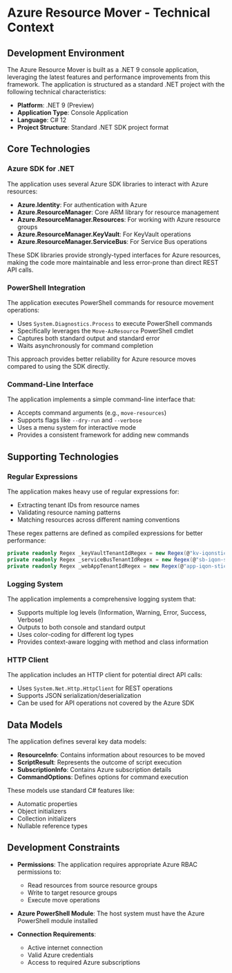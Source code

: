 # Azure Resource Mover - Technical Context

## Development Environment

The Azure Resource Mover is built as a .NET 9 console application, leveraging the latest features and performance improvements from this framework. The application is structured as a standard .NET project with the following technical characteristics:

- **Platform**: .NET 9 (Preview)
- **Application Type**: Console Application
- **Language**: C# 12
- **Project Structure**: Standard .NET SDK project format

## Core Technologies

### Azure SDK for .NET

The application uses several Azure SDK libraries to interact with Azure resources:

- **Azure.Identity**: For authentication with Azure
- **Azure.ResourceManager**: Core ARM library for resource management
- **Azure.ResourceManager.Resources**: For working with Azure resource groups
- **Azure.ResourceManager.KeyVault**: For KeyVault operations
- **Azure.ResourceManager.ServiceBus**: For Service Bus operations

These SDK libraries provide strongly-typed interfaces for Azure resources, making the code more maintainable and less error-prone than direct REST API calls.

### PowerShell Integration

The application executes PowerShell commands for resource movement operations:

- Uses `System.Diagnostics.Process` to execute PowerShell commands
- Specifically leverages the `Move-AzResource` PowerShell cmdlet
- Captures both standard output and standard error
- Waits asynchronously for command completion

This approach provides better reliability for Azure resource moves compared to using the SDK directly.

### Command-Line Interface

The application implements a simple command-line interface that:

- Accepts command arguments (e.g., `move-resources`)
- Supports flags like `--dry-run` and `--verbose`
- Uses a menu system for interactive mode
- Provides a consistent framework for adding new commands

## Supporting Technologies

### Regular Expressions

The application makes heavy use of regular expressions for:

- Extracting tenant IDs from resource names
- Validating resource naming patterns
- Matching resources across different naming conventions

These regex patterns are defined as compiled expressions for better performance:

```csharp
private readonly Regex _keyVaultTenantIdRegex = new Regex(@"kv-iqonsticos(\d+)$", RegexOptions.Compiled | RegexOptions.IgnoreCase);
private readonly Regex _serviceBusTenantIdRegex = new Regex(@"sb-iqon-sticos-?(\d+)$", RegexOptions.Compiled | RegexOptions.IgnoreCase);
private readonly Regex _webAppTenantIdRegex = new Regex(@"app-iqon-sticos-?(\d+)$", RegexOptions.Compiled | RegexOptions.IgnoreCase);
```

### Logging System

The application implements a comprehensive logging system that:

- Supports multiple log levels (Information, Warning, Error, Success, Verbose)
- Outputs to both console and standard output
- Uses color-coding for different log types
- Provides context-aware logging with method and class information

### HTTP Client

The application includes an HTTP client for potential direct API calls:

- Uses `System.Net.Http.HttpClient` for REST operations
- Supports JSON serialization/deserialization
- Can be used for API operations not covered by the Azure SDK

## Data Models

The application defines several key data models:

- **ResourceInfo**: Contains information about resources to be moved
- **ScriptResult**: Represents the outcome of script execution
- **SubscriptionInfo**: Contains Azure subscription details
- **CommandOptions**: Defines options for command execution

These models use standard C# features like:

- Automatic properties
- Object initializers
- Collection initializers
- Nullable reference types

## Development Constraints

- **Permissions**: The application requires appropriate Azure RBAC permissions to:
  - Read resources from source resource groups
  - Write to target resource groups
  - Execute move operations

- **Azure PowerShell Module**: The host system must have the Azure PowerShell module installed

- **Connection Requirements**: 
  - Active internet connection
  - Valid Azure credentials
  - Access to required Azure subscriptions
